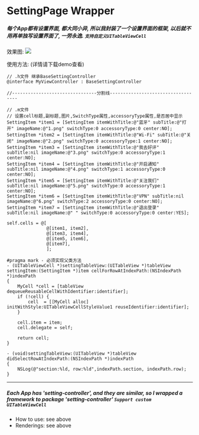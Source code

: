 SettingPage Wrapper
================

##### 每个App都有设置界面, 都大同小异, 所以我封装了一个设置界面的框架, 以后就不用再单独写设置界面了, 一劳永逸. `支持自定义UITableViewCell`

效果图: ![](http://7sbo4v.com1.z0.glb.clouddn.com/B938FD0E-DA5E-484D-B3BA-BE43AE87A3A9.png)

使用方法: (详情请下载demo查看)

	// .h文件 继承BaseSettingController
	@interface MyViewController : BaseSettingController
	
	//--------------------------------分割线-----------------------------------
	
	// .m文件
	// 设置cell标题,副标题,图片,SwitchType属性,accessoryType属性,是否居中显示
	SettingItem *item1 = [SettingItem itemWithTitle:@"蓝牙" subTitle:@"打开" imageName:@"1.png" switchType:0 accessoryType:0 center:NO];
    SettingItem *item2 = [SettingItem itemWithTitle:@"Wi-Fi" subTitle:@"关闭" imageName:@"2.png" switchType:0 accessoryType:1 center:NO];
    SettingItem *item3 = [SettingItem itemWithTitle:@"我去好评" subTitle:nil imageName:@"3.png" switchType:0 accessoryType:1 center:NO];
    SettingItem *item4 = [SettingItem itemWithTitle:@"开启通知" subTitle:nil imageName:@"4.png" switchType:1 accessoryType:0 center:NO];
    SettingItem *item5 = [SettingItem itemWithTitle:@"关注我们" subTitle:nil imageName:@"5.png" switchType:0 accessoryType:1 center:NO];
    SettingItem *item6 = [SettingItem itemWithTitle:@"VPN" subTitle:nil imageName:@"6.png" switchType:2 accessoryType:0 center:NO];
    SettingItem *item7 = [SettingItem itemWithTitle:@"退出登录" subTitle:nil imageName:@" " switchType:0 accessoryType:0 center:YES];
	
	self.cells = @[
                   @[item1, item2],
                   @[item3, item4],
                   @[item5, item6],
                   @[item7],
                   ];
                   
    #pragma mark - 必须实现父类方法
	- (UITableViewCell *)settingTableView:(UITableView *)tableView settingItem:(SettingItem *)item cellForRowAtIndexPath:(NSIndexPath *)indexPath
	{
	    MyCell *cell = [tableView dequeueReusableCellWithIdentifier:identifier];
	    if (!cell) {
	        cell  = [[MyCell alloc] initWithStyle:UITableViewCellStyleValue1 reuseIdentifier:identifier];
	    }
	    
	    cell.item = item;
	    cell.delegate = self;
	    
	    return cell;
	}
	
	- (void)settingTableView:(UITableView *)tableView didSelectRowAtIndexPath:(NSIndexPath *)indexPath
	{
	    NSLog(@"section:%ld, row:%ld",indexPath.section, indexPath.row);
	}
	
---


##### Each App has 'setting-controller', and they are similar, so I wrapped a framework to package 'setting-controller' `Support custom UITableViewCell`

- How to use: see above
- Renderings: see above